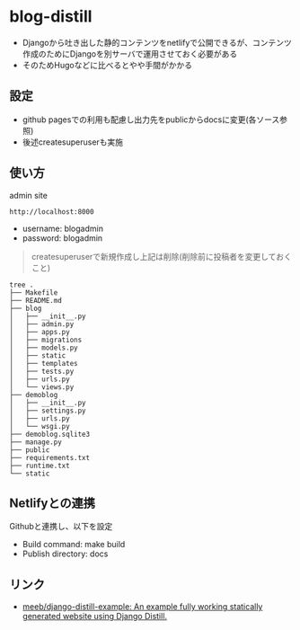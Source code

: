 # blog-distill

* Djangoから吐き出した静的コンテンツをnetlifyで公開できるが、コンテンツ作成のためにDjangoを別サーバで運用させておく必要がある
* そのためHugoなどに比べるとやや手間がかかる

## 設定

* github pagesでの利用も配慮し出力先をpublicからdocsに変更(各ソース参照)
* 後述createsuperuserも実施

## 使い方

admin site

```
http://localhost:8000
```

* username: blogadmin
* password: blogadmin

> createsuperuserで新規作成し上記は削除(削除前に投稿者を変更しておくこと)

```shell
tree .
├── Makefile
├── README.md
├── blog
│   ├── __init__.py
│   ├── admin.py
│   ├── apps.py
│   ├── migrations
│   ├── models.py
│   ├── static
│   ├── templates
│   ├── tests.py
│   ├── urls.py
│   └── views.py
├── demoblog
│   ├── __init__.py
│   ├── settings.py
│   ├── urls.py
│   └── wsgi.py
├── demoblog.sqlite3
├── manage.py
├── public
├── requirements.txt
├── runtime.txt
└── static
```

## Netlifyとの連携

Githubと連携し、以下を設定

* Build command: make build
* Publish directory: docs

## リンク

* [meeb/django\-distill\-example: An example fully working statically generated website using Django Distill\.](https://github.com/meeb/django-distill-example)
